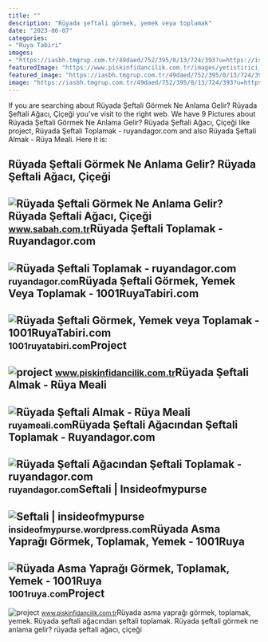 ```yaml
---
title: ""
description: "Rüyada şeftali görmek, yemek veya toplamak"
date: "2023-06-07"
categories:
- "Ruya Tabiri"
images:
- "https://iasbh.tmgrup.com.tr/49daed/752/395/0/13/724/393?u=https://isbh.tmgrup.com.tr/sbh/2022/05/26/ruyada-seftali-gormek-ne-anlama-gelir-ruyada-seftali-agaci-cicegi-meyvesi-gormek-toplamak-ve-yemek-anlami-1653577774217.jpg"
featuredImage: "https://www.piskinfidancilik.com.tr/images/yetistirici_bilgileri/seftali4.jpg"
featured_image: "https://iasbh.tmgrup.com.tr/49daed/752/395/0/13/724/393?u=https://isbh.tmgrup.com.tr/sbh/2022/05/26/ruyada-seftali-gormek-ne-anlama-gelir-ruyada-seftali-agaci-cicegi-meyvesi-gormek-toplamak-ve-yemek-anlami-1653577774217.jpg"
image: "https://iasbh.tmgrup.com.tr/49daed/752/395/0/13/724/393?u=https://isbh.tmgrup.com.tr/sbh/2022/05/26/ruyada-seftali-gormek-ne-anlama-gelir-ruyada-seftali-agaci-cicegi-meyvesi-gormek-toplamak-ve-yemek-anlami-1653577774217.jpg"
---
```


If you are searching about Rüyada Şeftali Görmek Ne Anlama Gelir? Rüyada Şeftali Ağacı, Çiçeği you've visit to the right web. We have 9 Pictures about Rüyada Şeftali Görmek Ne Anlama Gelir? Rüyada Şeftali Ağacı, Çiçeği like project, Rüyada Şeftali Toplamak - ruyandagor.com and also Rüyada Şeftali Almak - Rüya Meali. Here it is:

Rüyada Şeftali Görmek Ne Anlama Gelir? Rüyada Şeftali Ağacı, Çiçeği
-------------------------------------------------------------------

 ![Rüyada Şeftali Görmek Ne Anlama Gelir? Rüyada Şeftali Ağacı, Çiçeği](https://iasbh.tmgrup.com.tr/49daed/752/395/0/13/724/393?u=https://isbh.tmgrup.com.tr/sbh/2022/05/26/ruyada-seftali-gormek-ne-anlama-gelir-ruyada-seftali-agaci-cicegi-meyvesi-gormek-toplamak-ve-yemek-anlami-1653577774217.jpg) <small>www.sabah.com.tr</small>Rüyada Şeftali Toplamak - Ruyandagor.com
----------------------------------------

 ![Rüyada Şeftali Toplamak - ruyandagor.com](https://images.ruyandagor.com/2017/04/seftali-toplamak-2347.jpg) <small>ruyandagor.com</small>Rüyada Şeftali Görmek, Yemek Veya Toplamak - 1001RuyaTabiri.com
---------------------------------------------------------------

 ![Rüyada Şeftali Görmek, Yemek veya Toplamak - 1001RuyaTabiri.com](https://1001ruyatabiri.com/wp-content/uploads/2019/05/Ruyada-seftali-Gormek-Yemek-veya-Toplamak-diyanet-ruya-yorumu-dini-islami-seftali-agaci.jpg) <small>1001ruyatabiri.com</small>Project
-------

 ![project](https://www.piskinfidancilik.com.tr/images/yetistirici_bilgileri/seftali2.jpg) <small>www.piskinfidancilik.com.tr</small>Rüyada Şeftali Almak - Rüya Meali
---------------------------------

 ![Rüyada Şeftali Almak - Rüya Meali](http://ruyameali.com/wp-content/uploads/2019/04/ruyada-seftali-almak.jpg) <small>ruyameali.com</small>Rüyada Şeftali Ağacından Şeftali Toplamak - Ruyandagor.com
----------------------------------------------------------

 ![Rüyada Şeftali Ağacından Şeftali Toplamak - ruyandagor.com](https://images.ruyandagor.com/2017/06/seftali-agacindan-seftali-toplamak-0114.jpg) <small>ruyandagor.com</small>Seftali | Insideofmypurse
-------------------------

 ![Seftali | insideofmypurse](http://farm5.static.flickr.com/4078/4771436206_7d443a7a3c.jpg) <small>insideofmypurse.wordpress.com</small>Rüyada Asma Yaprağı Görmek, Toplamak, Yemek - 1001Ruya
------------------------------------------------------

 ![Rüyada Asma Yaprağı Görmek, Toplamak, Yemek - 1001Ruya](https://1001ruya.com/wp-content/uploads/Ruyada-Asma-Yapragi-Gormek-asma-yapragi-toplamak-yemek-diyanet-1024x576.jpg) <small>1001ruya.com</small>Project
-------

 ![project](https://www.piskinfidancilik.com.tr/images/yetistirici_bilgileri/seftali4.jpg) <small>www.piskinfidancilik.com.tr</small>Rüyada asma yaprağı görmek, toplamak, yemek. Rüyada şeftali ağacından şeftali toplamak. Rüyada şeftali görmek ne anlama gelir? rüyada şeftali ağacı, çiçeği
